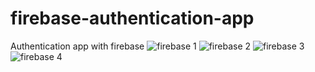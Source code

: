# firebase-authentication-app
Authentication app with firebase
![firebase 1](https://user-images.githubusercontent.com/45233307/141525931-2908c250-c73f-4796-8dcd-d0e1a4b5e849.PNG)
![firebase 2](https://user-images.githubusercontent.com/45233307/141525938-71198211-6b89-442c-8ef3-39e480ca3c0e.PNG)
![firebase 3](https://user-images.githubusercontent.com/45233307/141525950-7bb669ba-9d8a-495d-925a-0a40f2f0f8fe.PNG)
![firebase 4](https://user-images.githubusercontent.com/45233307/141525957-dec3d673-1e40-4443-8791-450f816cee3e.PNG)
